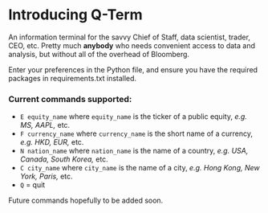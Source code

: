 # Introducing Q-Term
An information terminal for the savvy Chief of Staff, data scientist, trader, CEO, etc.
Pretty much **anybody** who needs convenient access to data and analysis, but without all of the overhead of Bloomberg.

Enter your preferences in the Python file, and ensure you have the required packages in requirements.txt installed.

### Current commands supported:
- `E equity_name` where `equity_name` is the ticker of a public equity, *e.g. MS, AAPL,* etc.
- `F currency_name` where `currency_name` is the short name of a currency, *e.g. HKD, EUR,* etc.
- `N nation_name` where `nation_name` is the name of a country, *e.g. USA, Canada, South Korea,* etc.
- `C city_name` where `city_name` is the name of a city, *e.g. Hong Kong, New York, Paris,* etc.
- `Q` = quit

Future commands hopefully to be added soon.
